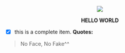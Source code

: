 
<p align ="center"> <img src="https://sv1.uphinhnhanh.com/images/2018/07/17/hp.png"> </p>
<p align ="center"> <b>HELLO WORLD</b></p>


- [x] this is a complete item.
**Quotes:** 
>No Face, No Fake^^



